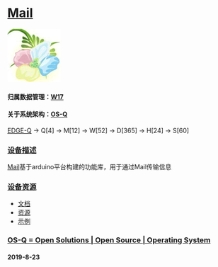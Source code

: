 ﻿# [Mail](https://github.com/OS-Q/D115)
[![sites](OS-Q/OS-Q.png)](http://www.OS-Q.com)
#### 归属数据管理：[W17](https://github.com/OS-Q/W17)
#### 关于系统架构：[OS-Q](https://github.com/OS-Q/OS-Q)

[EDGE-Q](https://github.com/OS-Q/EDGE-Q) -> Q[4] -> M[12] -> W[52] -> D[365] -> H[24] -> S[60]

### [设备描述](https://github.com/OS-Q/D115/wiki) 

[Mail](https://github.com/OS-Q/D115)基于arduino平台构建的功能库，用于通过Mail传输信息

### [设备资源](https://github.com/OS-Q/D115) 

* [文档](docs/)
* [资源](src/)
* [示例](examples/)

### [OS-Q = Open Solutions | Open Source |  Operating System ](http://www.OS-Q.com/D115)
####  2019-8-23